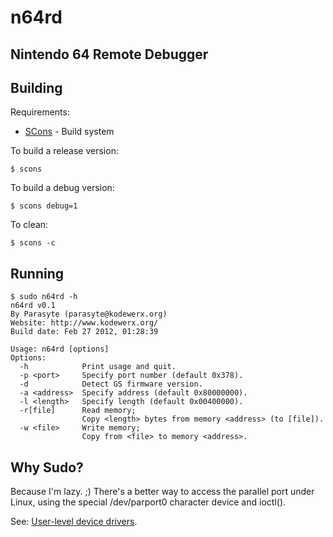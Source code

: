 n64rd
=====

Nintendo 64 Remote Debugger
---------------------------

Building
--------

Requirements:

* [SCons](http://www.scons.org/) - Build system

To build a release version:

    $ scons

To build a debug version:

    $ scons debug=1

To clean:

    $ scons -c

Running
-------

    $ sudo n64rd -h
    n64rd v0.1
    By Parasyte (parasyte@kodewerx.org)
    Website: http://www.kodewerx.org/
    Build date: Feb 27 2012, 01:28:39

    Usage: n64rd [options]
    Options:
      -h            Print usage and quit.
      -p <port>     Specify port number (default 0x378).
      -d            Detect GS firmware version.
      -a <address>  Specify address (default 0x80000000).
      -l <length>   Specify length (default 0x00400000).
      -r[file]      Read memory;
                    Copy <length> bytes from memory <address> (to [file]).
      -w <file>     Write memory;
                    Copy from <file> to memory <address>.

Why Sudo?
---------

Because I'm lazy. ;) There's a better way to access the parallel port under
Linux, using the special /dev/parport0 character device and ioctl().

See: [User-level device drivers](http://people.redhat.com/twaugh/parport/html/ppdev.html).

